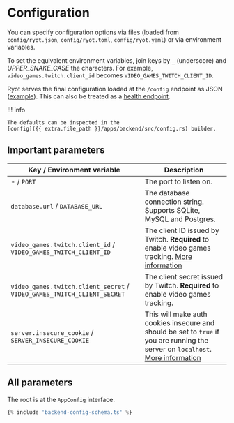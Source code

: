 # Configuration

You can specify configuration options via files (loaded from `config/ryot.json`,
`config/ryot.toml`, `config/ryot.yaml`) or via environment variables.

To set the equivalent environment variables, join keys by `_` (underscore) and
_UPPER_SNAKE_CASE_ the characters. For example, `video_games.twitch.client_id`
becomes `VIDEO_GAMES_TWITCH_CLIENT_ID`.

Ryot serves the final configuration loaded at the `/config` endpoint as JSON
([example](https://ryot.up.railway.app/config)). This can also be treated as a [health
endpoint](https://learn.microsoft.com/en-us/azure/architecture/patterns/health-endpoint-monitoring).

!!! info

    The defaults can be inspected in the
    [config]({{ extra.file_path }}/apps/backend/src/config.rs) builder.

## Important parameters

| Key / Environment variable                                              | Description                                                                                                                                                                   |
| ----------------------------------------------------------------------- | ----------------------------------------------------------------------------------------------------------------------------------------------------------------------------- |
| - / `PORT`                                                              | The port to listen on.                                                                                                                                                        |
| `database.url` / `DATABASE_URL`                                         | The database connection string. Supports SQLite, MySQL and Postgres.                                                                                                          |
| `video_games.twitch.client_id` / `VIDEO_GAMES_TWITCH_CLIENT_ID`         | The client ID issued by Twitch. **Required** to enable video games tracking. [More information](guides/video-games.md)                                                        |
| `video_games.twitch.client_secret` / `VIDEO_GAMES_TWITCH_CLIENT_SECRET` | The client secret issued by Twitch. **Required** to enable video games tracking.                                                                                              |
| `server.insecure_cookie` / `SERVER_INSECURE_COOKIE`                     | This will make auth cookies insecure and should be set to `true` if you are running the server on `localhost`. [More information](https://github.com/IgnisDa/ryot/issues/23#) |

## All parameters

The root is at the `AppConfig` interface.

```ts
{% include 'backend-config-schema.ts' %}
```
